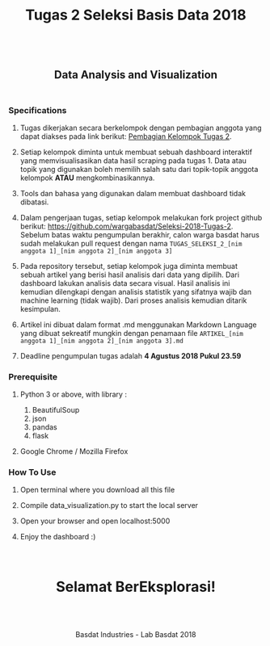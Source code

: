 <h1 align="center">
  <br>
  Tugas 2 Seleksi Basis Data 2018
  <br>
  <br>
</h1>

<h2 align="center">
  <br>
  Data Analysis and Visualization
  <br>
  <br>
</h2>


### Specifications

1. Tugas dikerjakan secara berkelompok dengan pembagian anggota yang dapat diakses pada link berikut: [Pembagian Kelompok Tugas 2](https://docs.google.com/spreadsheets/d/1rmLotmW_yk60mK78awBMLF9fTukAXSWLmQl1fVkHYn8/edit?usp=sharing).

2. Setiap kelompok diminta untuk membuat sebuah dashboard interaktif yang memvisualisasikan data hasil scraping pada tugas 1. Data atau topik yang digunakan boleh memilih salah satu dari topik-topik anggota kelompok __ATAU__ mengkombinasikannya.

3. Tools dan bahasa yang digunakan dalam membuat dashboard tidak dibatasi.

4. Dalam pengerjaan tugas, setiap kelompok melakukan fork project github berikut: https://github.com/wargabasdat/Seleksi-2018-Tugas-2. Sebelum batas waktu pengumpulan berakhir, calon warga basdat harus sudah melakukan pull request dengan nama ```TUGAS_SELEKSI_2_[nim anggota 1]_[nim anggota 2]_[nim anggota 3]```

5. Pada repository tersebut, setiap kelompok juga diminta membuat sebuah artikel yang berisi hasil analisis dari data yang dipilih. Dari dashboard lakukan analisis data secara visual. Hasil analisis ini kemudian dilengkapi dengan analisis statistik yang sifatnya wajib dan machine learning (tidak wajib). Dari proses analisis kemudian ditarik kesimpulan.

6. Artikel ini dibuat dalam format .md menggunakan Markdown Language yang dibuat sekreatif mungkin dengan penamaan file ```ARTIKEL_[nim anggota 1]_[nim anggota 2]_[nim anggota 3].md```

7. Deadline pengumpulan tugas adalah __4 Agustus 2018 Pukul 23.59__

### Prerequisite
1. Python 3 or above, with library :
      1. BeautifulSoup
      2. json
      3. pandas
      4. flask
       
2. Google Chrome / Mozilla Firefox

### How To Use

1. Open terminal where you download all this file 

2. Compile data_visualization.py to start the local server

3. Open your browser and open localhost:5000

4. Enjoy the dashboard :)

<h1 align="center">
  <br>
  Selamat BerEksplorasi!
  <br>
  <br>
</h1>

<p align="center">
  <br>
  Basdat Industries - Lab Basdat 2018
  <br>
  <br>
</p>
